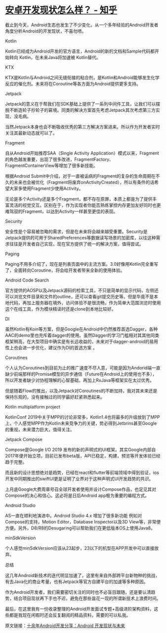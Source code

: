 # [安卓开发现状怎么样？ - 知乎](https://www.zhihu.com/question/375897961/answer/2279371264)

截止到今天，Android生态也发生了不少变化，从一个多年经验的Android开发者角度分析Android的开发现状，不喜勿喷。

Kotlin

Kotlin已经成为Android开发的官方语言，Android的新的文档和Sample代码都开始转向 Kotlin，在未来Java将加速被 Kotlin替代。

KTX

KTX是Kotlin与Android之间无缝衔接的粘合剂，是Kotlin和Android能够发生化学反应的催化剂。未来将在Coroutine等各方面为Android提供更多支持。

Jetpack

Jetpack的意义在于帮我们在SDK基础上提供了一系列中间件工具，让我们可以摆脱不断造轮子抄轮子的窘境。同类的解决方案首先考虑Jetpack其次考虑第三方实现，没毛病。

当然Jetpack本身也会不断吸收优秀的第三方解决方案进来。所以作为开发者实时关注其最新动态就可以了。

Fragment

自从Android开始推荐SAA（Single Activity Application）模式以来，Fragment的角色越发重要，出现了很多改进，FragmentFactory、FragmentContainerView等增加了很多新技能。

根据Android Submit中介绍，对于一直被诟病的Fragment的复杂的生命周期在不久的未来也会被优化（Fragment将废弃onActivityCreated），所以有条件的话希望大家多使用Fragment少使用Activity。

无论是多个Activity还是多个Fragment，都不存在原罪，本质上都是为了提供丰富灵活的视觉交互。区别在于，作为实现者你能否熟练掌控内存更加友好同时也更难驾驭的Fragment，以达到Activity一样甚至更佳的表现。

Security

安全性是个容易被忽略的需求，但是在未来将会越来越受重要。Security是Jetpack提供的可用于SharedPreferences等数据读写场景的加密库，以往这种需求往往是开发者自己实现，现在官方提供了统一的解决方案，值得尝试。

Paging

Paging不用多介绍了，现在是列表页面中的主流方案。3.0好像用Kotlin完全重写了，全面转向Coroutine，将会给开发者带来全新的使用体验。

Android Code Search

官方提供的AOSP以及Jetpack源码的检索工具，不只是简单的显示代码，左侧还可以浏览文件目录和文件的outline，还可以查看git提交历史等。但是毕竟不是本地代码，再加上服务器在境外，访问体验不是很流畅，作为简单大范围浏览时使用这个在线工具，作为模块精读时还是clone到本地比较好。

DI

虽然Kotlin有Koin等方案，但是Google在Android中仍然推荐首选Dagger，各种AAC的demo里也充斥着dagger的使用。虽然Dagger的学习门槛相对其其他同类框架稍高，在大型项目中确实是有长远收益的，未来对于dagger-android的易用性上也会进一步优化，建议作为DI的首选方案 。

Coroutines

个人认为Coroutines到目前为止的推广速度不尽人意，可能是因为Andorid端一直缺少前端那样的Promise模型的异步通信（Future在Android上的使用也不多），所以开发者缺少对协程理解的心智基础，再加上RxJava等框架实在太过优秀。

但是随着Flow的推出，以及Jetpack对Coroutines的不断加持，我对其未来还是保持乐观的，没有接触过的同学最好赶紧熟悉起来。

Kotlin multiplatform project

KotlinConf 2019中关于MPP的讨论非常多，Kotlin1.4也将最多的升级放到了MPP上，个人感觉MPP作为Kotlin未来竞争力的关键，势必得到Jetbrins甚至Google的重视，未来潜力巨大，值得关注。

Jetpack Compose

Compose是Google I/O 2019 发布的新的声明式的UI框架。其实Google内部自2017年便开始立项，目前已发布beta版，API已稳定，构建，预览等开发体验已经趋于完整。

而且新的设计思想绝对是趋势，已经在react和flutter等前端领域中得到验证，ios开发中同期推出的swiftUI更是证明了业界对于这种声明式UI开发趋势的共识。

上月底Google大费周章号召全球开发者使用并设计Compose作品，也足见其对Compose的决心和信心。这必将是日后Android app极为重要的编程方式。

Android Studio

AS一直在顺利地演进中。Android Studio 4.x 增加了很多新功能 例如对Compose的支持，Motion Editor，Database Inspector以及3D View等，非常便方便。另外，D8/R8的Desugaring可以帮助我们在更低版本OS上使用Java8。

minSdkVersion

个人感觉minSdkVersion应该从23起步，23以下的机型在APP开发中可以直接放弃。

总结

这几年Android新技术的迭代明显加速了，这里有来自外部跨平台新物种的挑战，有去Java化的商业考量，也有Jetpack等官方自建平台的加速等多种原因。

作为Android开发者，我们需要密切关注的同时也不必盲目跟随，还是要认清趋势，结合项目现状再下手也不迟，避免在那些昙花一现的所谓新技术上浪费时间。

最后，在这里我有一份收录整理的Android开发面试专题+高级进阶架构资料，这些都是我现在闲暇时还会反复翻阅的精品资料，需要的可以私我。

原文链接：[十余年Android开发分享：Android 开发现状与未来](https://blog.csdn.net/River_ly/article/details/115220020 "垃圾中文技术性网站")
